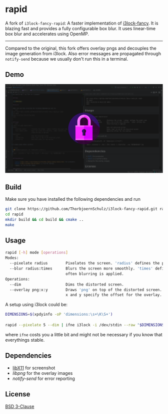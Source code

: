 # rapid

A fork of `i3lock-fancy-rapid`:
A faster implementation of [i3lock-fancy](https://github.com/meskarune/i3lock-fancy). 
It is blazing fast and provides a fully configurable box blur. It uses linear-time box blur and accelerates using OpenMP.

---
Compared to the original, this fork offers overlay pngs and decouples the 
image generation from i3lock.
Also error messages are propagated through `notify-send` because
we usually don't run this in a terminal.

## Demo

![](demo.png)

## Build

Make sure you have installed the following dependencies and run
```bash
git clone https://github.com/ThorbjoernSchulz/i3lock-fancy-rapid.git rapid
cd rapid
mkdir build && cd build && cmake ..
make
```

## Usage
```bash
rapid [-h] mode [operations]
Modes:
  --pixelate radius        Pixelates the screen. 'radius' defines the pixel size.
  --blur radius:times      Blurs the screen more smoothly. 'times' defines how
                           often blurring is applied.
Operations:
  --dim                    Dims the distorted screen.
  --overlay png:x:y        Draws 'png' on top of the distorted screen. 
                           x and y specify the offset for the overlay.
```

A setup using i3lock could be:

```bash
DIMENSIONS=$(xpdyinfo -oP 'dimensions:\s+\K\S+')

rapid --pixelate 5 --dim | ifne i3lock -i /dev/stdin --raw "$DIMENSIONS":rgb
```

where `ifne` costs you a little bit and might not be necessary if you know that
everythings stable.

## Dependencies

- [libX11](https://www.x.org/releases/current/doc/libX11/libX11/libX11.html) for screenshot
- *libpng* for the overlay images
- *notify-send* for error reporting

## License

[BSD 3-Clause](LICENSE)
